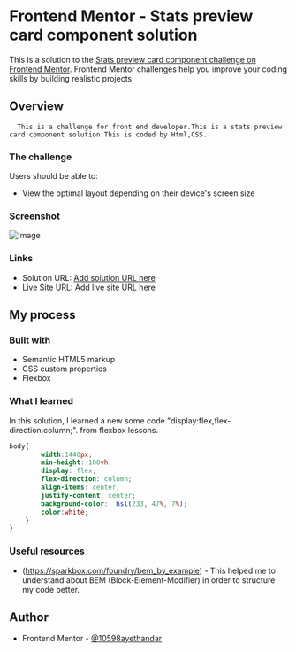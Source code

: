 # Frontend Mentor - Stats preview card component solution

This is a solution to the [Stats preview card component challenge on Frontend Mentor](https://www.frontendmentor.io/challenges/stats-preview-card-component-8JqbgoU62). Frontend Mentor challenges help you improve your coding skills by building realistic projects. 



## Overview
      This is a challenge for front end developer.This is a stats preview card component solution.This is coded by Html,CSS.
### The challenge

Users should be able to:

- View the optimal layout depending on their device's screen size

### Screenshot

![image](https://user-images.githubusercontent.com/51500606/140024670-2545d31a-931b-494a-9eae-f9dff2461bc2.png)


### Links

- Solution URL: [Add solution URL here](https://your-solution-url.com)
- Live Site URL: [Add live site URL here](https://your-live-site-url.com)

## My process

### Built with

- Semantic HTML5 markup
- CSS custom properties
- Flexbox

### What I learned
  In this solution, I learned a new some code "display:flex,flex-direction:column;".
  from flexbox lessons.

```css
body{
        width:1440px;
        min-height: 100vh;
        display: flex;
        flex-direction: column;
        align-items: center;
        justify-content: center;
        background-color:  hsl(233, 47%, 7%);
        color:white;
    }
}
```

### Useful resources

- (https://sparkbox.com/foundry/bem_by_example) - This helped me to understand  about BEM (Block-Element-Modifier) in order to structure my code better.


## Author

- Frontend Mentor - [@10598ayethandar](https://www.frontendmentor.io/profile/10598ayethandar)



